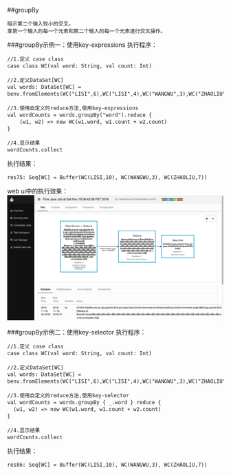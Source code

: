  
##groupBy
```
暗示第二个输入较小的交叉。
拿第一个输入的每一个元素和第二个输入的每一个元素进行交叉操作。
```

###groupBy示例一：使用key-expressions 
执行程序：
```scale
//1.定义 case class
case class WC(val word: String, val count: Int) 

//2.定义DataSet[WC]
val words: DataSet[WC] = benv.fromElements(WC("LISI",6),WC("LISI",4),WC("WANGWU",3),WC("ZHAOLIU",7))

//3.使用自定义的reduce方法,使用key-expressions 
val wordCounts = words.groupBy("word").reduce {
    (w1, w2) => new WC(w1.word, w1.count + w2.count)
}

//4.显示结果
wordCounts.collect
```
执行结果：
```
res75: Seq[WC] = Buffer(WC(LISI,10), WC(WANGWU,3), WC(ZHAOLIU,7))
```
web ui中的执行效果：
![](images/Snip20161119_11.png) 

###groupBy示例二：使用key-selector
执行程序：
```scale
//1.定义 case class
case class WC(val word: String, val count: Int) 

//2.定义DataSet[WC]
val words: DataSet[WC] = benv.fromElements(WC("LISI",6),WC("LISI",4),WC("WANGWU",3),WC("ZHAOLIU",7))

//3.使用自定义的reduce方法,使用key-selector
val wordCounts = words.groupBy { _.word } reduce {
  (w1, w2) => new WC(w1.word, w1.count + w2.count)
}

//4.显示结果
wordCounts.collect
```
执行结果：
```
res86: Seq[WC] = Buffer(WC(LISI,10), WC(WANGWU,3), WC(ZHAOLIU,7))
```




